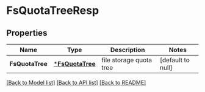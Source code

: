 # FsQuotaTreeResp

## Properties
Name | Type | Description | Notes
------------ | ------------- | ------------- | -------------
**FsQuotaTree** | [***FsQuotaTree**](FSQuotaTree.md) | file storage quota tree | [default to null]

[[Back to Model list]](../README.md#documentation-for-models) [[Back to API list]](../README.md#documentation-for-api-endpoints) [[Back to README]](../README.md)


